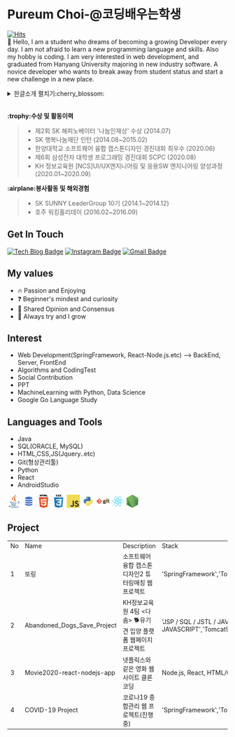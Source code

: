 # Pureum Choi-@코딩배우는학생
[![Hits](https://hits.seeyoufarm.com/api/count/incr/badge.svg?url=https://github.com/choipureum)](https://hits.seeyoufarm.com) <br>
👋 Hello, I am a student who dreams of becoming a growing Developer every day.
I am not afraid to learn a new programming language and skills. Also my hobby is coding. I am very interested in web development, and graduated from Hanyang University majoring in new industry software. A novice developer who wants to break away from student status and start a new challenge in a new place.
<details>
<summary>한글소개 펼치기:cherry_blossom:</summary>
<div>
 <br>
👋 신입 웹개발자를 꿈꾸는 코딩배우는 학생 최푸름입니다. <br>
한양대학교에서 신산업 소프트웨어를 전공했으며 쉬는 날에도 코딩을 할 만큼 코딩에 대한 열정을 가지고 있습니다. 새로운 언어를 배우고 도전하는 것에 흥미를 느끼며 즐기는 편입니다.(요즘에는 알고리즘과 리눅스를 공부합니다) <br>
가장 좋아하는 언어는 Java이며 관심있는 분야는 웹 서버 개발입니다. 이유는 다른 프로그램에 비해, 많은 기능을 제공하는 웹이라는 플랫폼을 통해 내가 만든 프로그램이 다양한 기능과 서비스를 제공할 수 있기 때문입니다. <br> 현재 KH정보교육원에서 웹개발자 양성과정을 이수중에 있으며, SpringFramework와 관련된 여러 프로젝트 진행중에 있습니다. 가장 인상깊었던 프로젝트로는 학교의 또래튜터링 시스템 개선 프로그램이 있습니다. 대학내의 불편한 시스템을 개선하고자 웹사이트내 또래튜터링 매칭시스템을 추가했던 프로젝트였습니다. 성과적인 측면도 있었지만 무엇보다 이 프로젝트를 진행하면서 처음으로 '협업'을 하며 code-review와 clean-code에 대해 인지하게 되었습니다. 단순히 아이디어나 실행되는 모습이 중요한 것이 아니라 프로그램의 안정성과 재사용성등에 대해서도 다시 한번 생각해보는 계기가 되었습니다.
 <br>
저는 기술적 측면외에도 사회공헌이나 노블리스오블리제등에 대한 고찰과 관심이 많습니다. 때문에 이와 관련된 대외활동이나 봉사, 인턴경력 또한 가지고 있습니다. 생각하는 개발자로써 궁극적으로 사회에 공헌할 수 있는 오픈소스 소프트웨어(OSS)를 개발하는 것이 하나의 작은 꿈입니다.
</div>
</details>
<br>
<p><b>:trophy:수상 및 활동이력</b></p>

><ul>
>  <li>제2회 SK 해피노베이터 '나눔인재상' 수상 (2014.07)</li>
>  <li>SK 행복나눔재단 인턴 (2014.08~2015.02)</li>
>  <li>한양대학교 소프트웨어 융합 캡스톤디자인 경진대회 최우수 (2020.06)</li>
>  <li>제6회 삼성전자 대학생 프로그래밍 경진대회 SCPC (2020.08)</li>
>  <li>KH 정보교육원 [NCS]UI/UX엔지니어링 및 응용SW 엔지니어링 양성과정 (2020.01~2020.09)</li>
></ul>
 
<p><b>:airplane:봉사활동 및 해외경험</b></p>

><ul>
> <li>SK SUNNY LeaderGroup 10기 (2014.1~2014.12)</li>
> <li>호주 워킹홀리데이 (2016.02~2016.09)</li>
></ul>


## Get In Touch
<div align=left>
 
[![Tech Blog Badge](http://img.shields.io/badge/-Tech%20blog-black?style=flat-square&logo=github&link=https://blue-boy.tistory.com/)](https://blue-boy.tistory.com/) 
[![Instagram Badge](https://img.shields.io/badge/-Instagram-dd2a7b?style=flat-square&logo=instagram&logoColor=white&link=https://www.instagram.com/pu_rumm/)](https://www.instagram.com/pu_rumm/) 
[![Gmail Badge](https://img.shields.io/badge/-Gmail-d14836?style=flat-square&logo=Gmail&logoColor=white&link=mailto:pooreumsunny@gmail.com)](mailto:pooreumsunny@gmail.com)

</div>

## My values
  - :fire: Passion and Enjoying
  - :question: Beginner's mindest and curiosity
  - :speech_balloon: Shared Opinion and Consensus
  - :rocket: Always try and I grow

## Interest
- Web Development(SpringFramework, React-Node.js.etc)
  --> BackEnd, Server, FrontEnd
- Algorithms and CodingTest
- Social Contribution
- PPT
- MachineLearning with Python, Data Science
- Google Go Language Study


## Languages and Tools

- Java
- SQL(ORACLE, MySQL)
- HTML,CSS,JS(Jquery..etc)
- Git(형상관리툴)
- Python
- React
- AndroidStudio

<div float:left>
<code><img height="30" src="https://raw.githubusercontent.com/github/explore/80688e429a7d4ef2fca1e82350fe8e3517d3494d/topics/java/java.png"></code>
 <code><img height="30" src="https://raw.githubusercontent.com/github/explore/80688e429a7d4ef2fca1e82350fe8e3517d3494d/topics/sql/sql.png"></code>
 <code><img height="30" src="https://raw.githubusercontent.com/github/explore/80688e429a7d4ef2fca1e82350fe8e3517d3494d/topics/html/html.png"></code>
 <code><img height="30" src="https://raw.githubusercontent.com/github/explore/5c058a388828bb5fde0bcafd4bc867b5bb3f26f3/topics/css/css.png"></code>
 <code><img height="30" src="https://raw.githubusercontent.com/github/explore/80688e429a7d4ef2fca1e82350fe8e3517d3494d/topics/javascript/javascript.png"></code>
 <code><img height="30" src="https://raw.githubusercontent.com/github/explore/80688e429a7d4ef2fca1e82350fe8e3517d3494d/topics/python/python.png"></code>  
 <code><img height="30" src="https://raw.githubusercontent.com/github/explore/80688e429a7d4ef2fca1e82350fe8e3517d3494d/topics/git/git.png"></code>
 <code><img height="30" src="https://raw.githubusercontent.com/github/explore/80688e429a7d4ef2fca1e82350fe8e3517d3494d/topics/react/react.png"></code>
 <code><img height="30" src="https://raw.githubusercontent.com/github/explore/80688e429a7d4ef2fca1e82350fe8e3517d3494d/topics/nodejs/nodejs.png"></code> 
</div>



## Project
 <table>
    <tr>
      <td>No</td>
      <td>Name</td>
      <td>Description</td>
      <td>Stack</td>
  </tr>
  <tr>
    <td>1</td>
    <td>또링</td>
    <td>소프트웨어 융합 캡스톤디자인2 튜터링매칭 웹 프로젝트</td>
    <td>'SpringFramework','Tomcat9.0','Java','ORACLE','HTML,CSS,Javascript'</td>
  </tr>
  <tr>
    <td>2</td>
    <td>Abandoned_Dogs_Save_Project</td>
    <td>KH정보교육원 4팀 <다솜> 🐕유기견 입양 플랫폼 웹페이지 프로젝트</td>
    <td>'JSP / SQL / JSTL / JAVA / AJAX / JQUERY / HTML/CSS / JAVASCRIPT','Tomcat9.0','Java','ORACLE','HTML,CSS,Javascript'</td>
  </tr>
  <tr>
    <td>3</td>
    <td>Movie2020-react-nodejs-app</td>
    <td>넷플릭스와 같은 영화 웹사이트 클론코딩</td>
    <td>Node.js, React, HTML/CSS </td>
  </tr> 
   <tr>
    <td>4</td>
    <td>COVID-19 Project</td>
    <td>코로나19 종합관리 웹 프로젝트(진행중)</td>
    <td>'SpringFramework','Tomcat9.0','Java','ORACLE','HTML,CSS,Javascript',AWS</td>
  </tr>
  </table>

<!--
**choipureum/choipureum** is a ✨ _special_ ✨ repository because its `README.md` (this file) appears on your GitHub profile.

Here are some ideas to get you started:

- 🔭 I’m currently working on ...
- 🌱 I’m currently learning ...
- 👯 I’m looking to collaborate on ...
- 🤔 I’m looking for help with ...
- 💬 Ask me about ...
- 📫 How to reach me: ...
- 😄 Pronouns: ...
- ⚡ Fun fact: ...
-->

